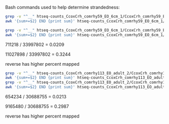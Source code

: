 Bash commands used to help determine strandedness:

```bash
grep -v "^__" htseq-counts_CcoxCrh_comrhy59_EO_6cm_1/CcoxCrh_comrhy59_EO_6cm_1_htseqcounts_forstranded.txt | awk '{sum+=$2} END {print sum}'
awk '{sum+=$2} END {print sum}' htseq-counts_CcoxCrh_comrhy59_EO_6cm_1/CcoxCrh_comrhy59_EO_6cm_1_htseqcounts_forstranded.txt

grep -v "^__" htseq-counts_CcoxCrh_comrhy59_EO_6cm_1/CcoxCrh_comrhy59_EO_6cm_1_htseqcounts_revstranded.txt | awk '{sum+=$2} END {print sum}'
awk '{sum+=$2} END {print sum}' htseq-counts_CcoxCrh_comrhy59_EO_6cm_1/CcoxCrh_comrhy59_EO_6cm_1_htseqcounts_revstranded.txt
```

711218 / 33997802 = 0.0209

11027898 / 33997802 = 0.3244

reverse has higher percent mapped

```bash
grep -v "^__" htseq-counts_CcoxCrh_comrhy113_EO_adult_2/CcoxCrh_comrhy113_EO_adult_2_htseqcounts_forstranded.txt | awk '{sum+=$2} END {print sum}'
awk '{sum+=$2} END {print sum}' htseq-counts_CcoxCrh_comrhy113_EO_adult_2/CcoxCrh_comrhy113_EO_adult_2_htseqcounts_forstranded.txt
grep -v "^__" htseq-counts_CcoxCrh_comrhy113_EO_adult_2/CcoxCrh_comrhy113_EO_adult_2_htseqcounts_revstranded.txt | awk '{sum+=$2} END {print sum}'
awk '{sum+=$2} END {print sum}' htseq-counts_CcoxCrh_comrhy113_EO_adult_2/CcoxCrh_comrhy113_EO_adult_2_htseqcounts_revstranded.txt
```

654234 / 30688755 = 0.0213

9165480 / 30688755 = 0.2987

reverse has higher percent mapped